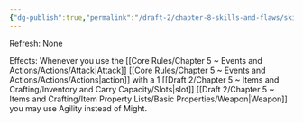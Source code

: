 ```yaml
---
{"dg-publish":true,"permalink":"/draft-2/chapter-8-skills-and-flaws/skill-list/agility/rank-2/agile-fighting/"}
---
```


Refresh: None

Effects:
Whenever you use the [[Core Rules/Chapter 5 ~ Events and Actions/Actions/Attack\|Attack]] [[Core Rules/Chapter 5 ~ Events and Actions/Actions/Actions\|action]] with a 1 [[Draft 2/Chapter 5 ~ Items and Crafting/Inventory and Carry Capacity/Slots\|slot]] [[Draft 2/Chapter 5 ~ Items and Crafting/Item Property Lists/Basic Properties/Weapon\|Weapon]] you may use Agility instead of Might. 